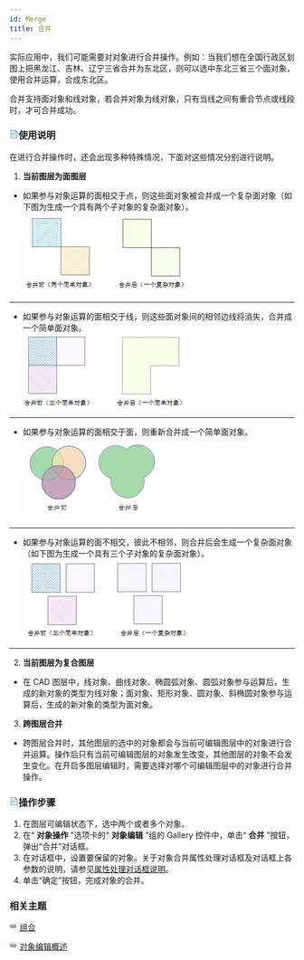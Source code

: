 ```yaml
---
id: Merge
title: 合并  
---  
```

实际应用中，我们可能需要对对象进行合并操作。例如：当我们想在全国行政区划图上把黑龙江、吉林、辽宁三省合并为东北区，则可以选中东北三省三个面对象，使用合并运算，合成东北区。

合并支持面对象和线对象，若合并对象为线对象，只有当线之间有重合节点或线段时，才可合并成功。

### ![](../../../img/read.gif)使用说明

在进行合并操作时，还会出现多种特殊情况，下面对这些情况分别进行说明。

1. **当前图层为面图层**
* 如果参与对象运算的面相交于点，则这些面对象被合并成一个复杂面对象（如下图为生成一个具有两个子对象的复杂面对象）。    
![](img/Union01.png)  
---  
* 如果参与对象运算的面相交于线，则这些面对象间的相邻边线将消失，合并成一个简单面对象。  
  ![](img/Union02.png)  
---  
* 如果参与对象运算的面相交于面，则重新合并成一个简单面对象。   
 ![](img/Union03.png)  
---  
* 如果参与对象运算的面不相交，彼此不相邻，则合并后会生成一个复杂面对象（如下图为生成一个具有三个子对象的复杂面对象）。   
 ![](img/Union04.png)  
---  
2. **当前图层为复合图层**
* 在 CAD 图层中，线对象、曲线对象、椭圆弧对象、圆弧对象参与运算后，生成的新对象的类型为线对象；面对象、矩形对象、圆对象、斜椭圆对象参与运算后，生成的新对象的类型为面对象。
3. **跨图层合并**
* 跨图层合并时，其他图层的选中的对象都会与当前可编辑图层中的对象进行合并运算。操作后只有当前可编辑图层的对象发生改变，其他图层的对象不会发生变化。在开启多图层编辑时，需要选择对哪个可编辑图层中的对象进行合并操作。

### ![](../../../img/read.gif)操作步骤

1. 在图层可编辑状态下，选中两个或者多个对象。
2. 在“ **对象操作** ”选项卡的“ **对象编辑** ”组的 Gallery 控件中，单击“ **合并** ”按钮，弹出“合并”对话框。
3. 在对话框中，设置要保留的对象。关于对象合并属性处理对话框及对话框上各参数的说明，请参见[属性处理对话框说明](AttributeDiag)。
4. 单击“确定”按钮，完成对象的合并。

###  相关主题

![](../../../img/smalltitle.png) [组合](Group)

![](../../../img/smalltitle.png) [对象编辑概述](AboutEdittingGeometry)

